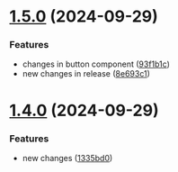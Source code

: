 # [1.5.0](https://github.com/vrittech/vrit-design/compare/v1.4.0...v1.5.0) (2024-09-29)


### Features

* changes in button component ([93f1b1c](https://github.com/vrittech/vrit-design/commit/93f1b1c94bccb45947d466ac6892604a4eba56a2))
* new changes in release ([8e693c1](https://github.com/vrittech/vrit-design/commit/8e693c1293495c2063e30e59bd648fc5efd21722))

# [1.4.0](https://github.com/vrittech/vrit-design/compare/v1.3.1...v1.4.0) (2024-09-29)


### Features

* new changes ([1335bd0](https://github.com/vrittech/vrit-design/commit/1335bd09163980bfb044f05021d397fcc019e855))
